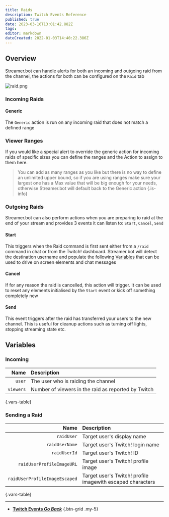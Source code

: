 ```yaml
---
title: Raids
description: Twitch Events Reference
published: true
date: 2023-03-16T13:01:42.882Z
tags: 
editor: markdown
dateCreated: 2022-01-03T14:40:22.386Z
---
```


## Overview
Streamer.bot can handle alerts for both an incoming and outgoing raid from the channel, the actions for both can be configured on the `Raid` tab

![raid.png](/raid.png)


### Incoming Raids

#### Generic
The `Generic` action is run on any incoming raid that does not match a defined range

### Viewer Ranges
If you would like a special alert to override the generic action for incoming raids of specific sizes you can define the ranges and the Action to assign to them here.

> You can add as many ranges as you like but there is no way to define an unlimited upper bound, so if you are using ranges make sure your largest one has a Max value that will be big enough for your needs, otherwise Streamer.bot will default back to the Generic action
{.is-info}


### Outgoing Raids
Streamer.bot can also perform actions when you are preparing to raid at the end of your stream and provides 3 events it can listen to: `Start`, `Cancel`, `Send`

#### Start
This triggers when the Raid command is first sent either from a `/raid` command in chat or from the Twitch! dashboard. 
Streamer.bot will detect the destination username and populate the following [Variables](/Variables#sending-a-raid) that can be used to drive on screen elements and chat messages

#### Cancel
If for any reason the raid is cancelled, this action will trigger. It can be used to reset any elements initialised by the `Start` event or kick off something completely new

#### Send
This event triggers after the raid has transferred your users to the new channel. This is useful for cleanup actions such as turning off lights, stopping streaming state etc.

## Variables
### Incoming
Name | Description
----:|:------------
`user` | The user who is raiding the channel
`viewers` | Number of viewers in the raid as reported by Twitch
{.vars-table}

### Sending a Raid
Name | Description
----:|:------------
`raidUser` | Target user's display name
`raidUserName` | Target user's Twitch! login name
`raidUserId` | Target user's Twitch! ID
`raidUserProfileImageURL` | Target user's Twitch! profile image
`raidUserProfileImageEscaped` | Target user's Twitch! profile imagewith escaped characters
{.vars-table}

---

- [<i class="mdi mdi-chevron-left"></i>**Twitch Events *Go Back***](/Platforms/Twitch/Events)
{.btn-grid .my-5}